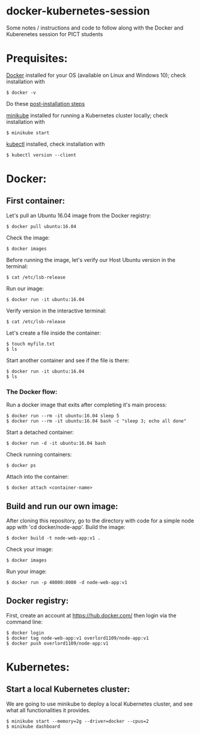 # docker-kubernetes-session
Some notes / instructions and code to follow along with the Docker and Kuberenetes session for PICT students

# Prequisites:

[Docker](https://docs.docker.com/engine/install/) installed for your OS (available on Linux and Windows 10); check installation with

    $ docker -v

Do these [post-installation steps](https://docs.docker.com/engine/install/linux-postinstall/)

[minikube](https://minikube.sigs.k8s.io/docs/start/) installed for running a Kubernetes cluster locally; check installation with

    $ minikube start

[kubectl](https://kubernetes.io/docs/tasks/tools/install-kubectl/) installed, check installation with

    $ kubectl version --client
    

# Docker:

## First container:

Let's pull an Ubuntu 16.04 image from the Docker registry:

    $ docker pull ubuntu:16.04

Check the image:
    
    $ docker images
    
Before running the image, let's verify our Host Ubuntu version in the terminal:
    
    $ cat /etc/lsb-release

Run our image:

    $ docker run -it ubuntu:16.04
    
Verify version in the interactive terminal:
    
    $ cat /etc/lsb-release
    
Let's create a file inside the container:

    $ touch myfile.txt
    $ ls

Start another container and see if the file is there:

    $ docker run -it ubuntu:16.04
    $ ls

### The Docker flow:

Run a docker image that exits after completing it's main process:

    $ docker run --rm -it ubuntu:16.04 sleep 5
    $ docker run --rm -it ubuntu:16.04 bash -c "sleep 3; echo all done"
    
Start a detached container:
    
    $ docker run -d -it ubuntu:16.04 bash

Check running containers:
    
    $ docker ps
    
Attach into the container:

    $ docker attach <container-name>


## Build and run our own image:

After cloning this repository, go to the directory with code for a simple node app with 'cd docker/node-app'. Build the image:

    $ docker build -t node-web-app:v1 .

Check your image:

    $ docker images

Run your image:

    $ docker run -p 48000:8080 -d node-web-app:v1
    
## Docker registry:

First, create an account at https://hub.docker.com/ then login via the command line:

    $ docker login
    $ docker tag node-web-app:v1 overlord1109/node-app:v1
    $ docker push overlord1109/node-app:v1
    
# Kubernetes:

## Start a local Kubernetes cluster:

We are going to use minikube to deploy a local Kubernetes cluster, and see what all functionalities it provides.

    $ minikube start --memory=2g --driver=docker --cpus=2
    $ minikube dashboard

